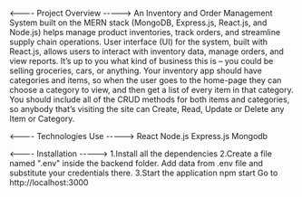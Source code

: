 <---- Project Overview -----> 
An Inventory and Order Management System built on the MERN stack (MongoDB, Express.js, React.js, and Node.js) helps manage product inventories, track orders, and streamline supply chain operations. User interface (UI) for the system, built with React.js, allows users to interact with inventory data, manage orders, and view reports. It’s up to you what kind of business this is – you could be selling groceries, cars, or anything. Your inventory app should have categories and items, so when the user goes to the home-page they can choose a category to view, and then get a list of every item in that category. You should include all of the CRUD methods for both items and categories, so anybody that’s visiting the site can Create, Read, Update or Delete any Item or Category.


<---- Technologies Use -----> 
React
Node.js
Express.js
Mongodb


<---- Installation -----> 
1.Install all the dependencies
2.Create a file named ".env" inside the backend folder. Add data from .env file and substitute your credentials there.
3.Start the application
npm start
Go to http://localhost:3000

